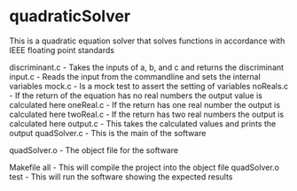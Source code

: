 # quadraticSolver
This is a quadratic equation solver that solves functions in accordance with IEEE floating point standards

discriminant.c - Takes the inputs of a, b, and c and returns the discriminant
input.c - Reads the input from the commandline and sets the internal variables
mock.c - Is a mock test to assert the setting of variables
noReals.c - If the return of the equation has no real numbers the output value is calculated here
oneReal.c - If the return has one real number the output is calculated here
twoReal.c -  If the return has two real numbers the output is calculated here
output.c - This takes the calculated values and prints the output
quadSolver.c - This is the main of the software

quadSolver.o - The object file for the software

Makefile
	all - This will compile the project into the object file quadSolver.o
	test - This will run the software showing the expected results 